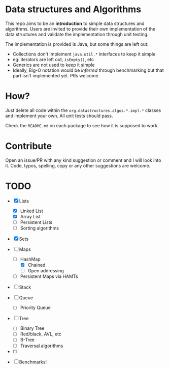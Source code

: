 # Data structures and Algorithms

This repo aims to be an **introduction** to simple data structures and algorithms.
Users are invited to provide their own implementation of the data structures and validate the implementation
through unit testing.

The implementation is provided is Java, but some things are left out:

* Collections don't implement `java.util.*` interfaces to keep it simple
 * eg: iterators are left out, `isEmpty()`, etc
* Generics are not used to keep it simple
* Ideally, Big-O notation would be *inferred* through benchmarking but that part isn't implemented yet. PRs welcome


# How?

Just delete all code within the `org.datastructures.algos.*.impl.*` classes and implement your own.
All unit tests should pass.

Check the `README.md` on each package to see how it is supposed to work.

# Contribute

Open an issue/PR with any kind suggestion or comment and I will look into it.
Code, typos, spelling, copy or any other suggestions are welcome.

# TODO

 - [x] Lists 
    - [x] Linked List
    - [x] Array List
    - [ ] Persistent Lists
    - [ ] Sorting algorithms
 - [x] Sets 
 - [ ] Maps
    - [ ] HashMap
      - [X] Chained
      - [ ] Open addressing
    - [ ] Persistent Maps via HAMTs
 - [ ] Stack
 - [ ] Queue
    - [ ] Priority Queue
 - [ ] Tree 
    - [ ] Binary Tree 
    - [ ] Red/black, AVL, etc 
    - [ ] B-Tree 
    - [ ] Traversal algorithms
 - [ ] 
 - [ ] Benchmarks!
   
